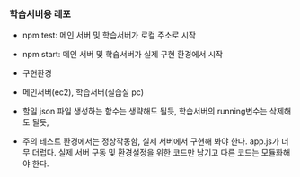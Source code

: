 ### 학습서버용 레포

- npm test: 메인 서버 및 학습서버가 로컬 주소로 시작
- npm start: 메인 서버 및 학습서버가 실제 구현 환경에서 시작

- 구현환경
- 메인서버(ec2), 학습서버(실습실 pc)

- 할일
json 파일 생성하는 함수는 생략해도 될듯,
학습서버의 running변수는 삭제해도 될듯,

- 주의
테스트 환경에서는 정상작동함, 실제 서버에서 구현해 봐야 한다.
app.js가 너무 더럽다. 실제 서버 구동 및 환경설정을 위한 코드만 남기고
다른 코드는 모듈화해야 한다.

